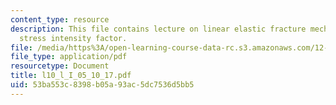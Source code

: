 ```yaml
---
content_type: resource
description: This file contains lecture on linear elastic fracture mechanics and critical
  stress intensity factor.
file: /media/https%3A/open-learning-course-data-rc.s3.amazonaws.com/12-524-mechanical-properties-of-rocks-fall-2005/53ba553c8398b05a93ac5dc7536d5bb5_l10_l_I_05_10_17.pdf
file_type: application/pdf
resourcetype: Document
title: l10_l_I_05_10_17.pdf
uid: 53ba553c-8398-b05a-93ac-5dc7536d5bb5
---
```

